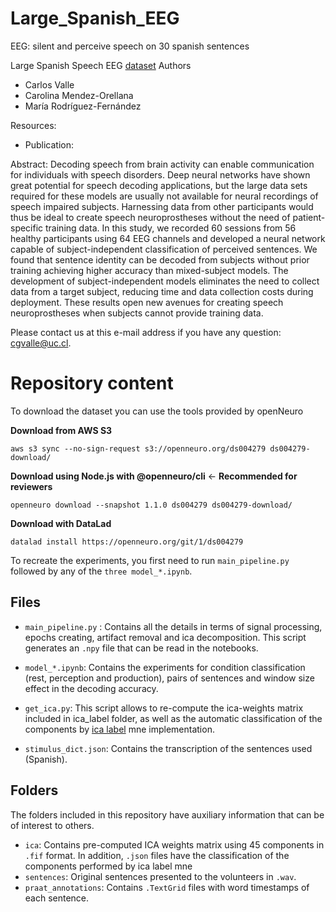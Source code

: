 # Large_Spanish_EEG

EEG: silent and perceive speech on 30 spanish sentences 

Large Spanish Speech EEG [dataset](https://openneuro.org/datasets/ds004279)
Authors
<ul>
  <li>Carlos Valle</li>
  <li>Carolina Mendez-Orellana</li>
  <li>María Rodríguez-Fernández</li>
</ul>


Resources:
<ul>
    <li>Publication: </li>
</ul>

Abstract:
Decoding speech from brain activity can enable communication for individuals with speech disorders. Deep neural networks have shown great potential for speech decoding applications, but the large data sets required for these models are usually not available for neural recordings of speech impaired subjects. Harnessing data from other participants would thus be ideal to create speech neuroprostheses without the need of patient-specific training data.
In this study, we recorded 60 sessions from 56 healthy participants using 64 EEG channels and developed a neural network capable of subject-independent classification of perceived sentences. We found that sentence identity can be decoded from subjects without prior training achieving higher accuracy than mixed-subject models.
The development of subject-independent models eliminates the need to collect data from a target subject, reducing time and data collection costs during deployment. These results open new avenues for creating speech neuroprostheses when subjects cannot provide training data.  


Please contact us at this e-mail address if you have any question: cgvalle@uc.cl.


# Repository content
To download the dataset you can use the tools provided by openNeuro


**Download from AWS S3**
```
aws s3 sync --no-sign-request s3://openneuro.org/ds004279 ds004279-download/
```

**Download using Node.js with @openneuro/cli**    <- **Recommended for reviewers**
```
openneuro download --snapshot 1.1.0 ds004279 ds004279-download/
```

**Download with DataLad**
```
datalad install https://openneuro.org/git/1/ds004279
```


To recreate the experiments, you first need to run `main_pipeline.py` followed by any of the `three model_*.ipynb`.
## Files
* `main_pipeline.py` : Contains all the details in terms of signal processing, epochs creating, artifact removal and ica decomposition. This script generates an `.npy` file that can be read in the notebooks.
* `model_*.ipynb`: Contains the experiments for condition classification (rest, perception and production), pairs of sentences and window size effect in the decoding accuracy.

* `get_ica.py`: This script allows to re-compute the ica-weights matrix included in ica_label folder, as well as the automatic classification of the components by [ica label](https://github.com/mne-tools/mne-icalabel) mne implementation.

* `stimulus_dict.json`: Contains the transcription of the sentences used (Spanish).

## Folders
The folders included in this repository have auxiliary information that can be of interest to others.  
* `ica`: Contains pre-computed ICA weights matrix using 45 components in `.fif` format. In addition, `.json` files have the classification of the components performed by ica label mne 
* `sentences`: Original sentences presented to the volunteers in `.wav`.
* `praat_annotations`:  Contains `.TextGrid` files with word timestamps of each sentence. 


